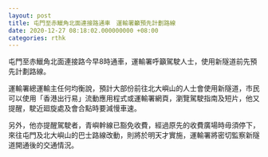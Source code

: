 ```yaml
---
layout: post
title: 屯門至赤鱲角北面連接路通車　運輸署籲預先計劃路線
date: 2020-12-27 08:18:02.000000000 +08:00
categories: rthk
---
```


屯門至赤鱲角北面連接路今早8時通車，運輸署呼籲駕駛人士，使用新隧道前先預先計劃路線。

運輸署總運輸主任何均衡說，預計大部份前往北大嶼山的人士會使用新隧道，巿民可以使用「香港出行易」流動應用程式或運輸署網頁，瀏覽駕駛指南及短片，他又提醒，駛近廻旋處及會合點時要減慢車速。

另外，他亦提醒駕駛者，青嶼幹線已豁免收費，經過原先的收費廣場時毋須停下，來往屯門及北大嶼山的巴士路線改動，則將於明天才實施，運輸署將密切監察新隧道開通後的交通情況。
